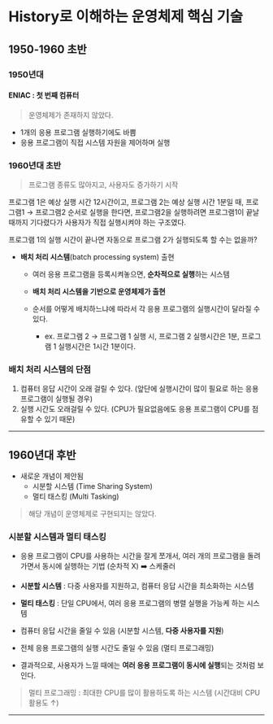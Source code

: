 # History로 이해하는 운영체제 핵심 기술

## 1950-1960 초반

### 1950년대

#### ENIAC : 첫 번째 컴퓨터

> 운영체제가 존재하지 않았다.

* 1개의 응용 프로그램 실행하기에도 바쁨
* 응용 프로그램이 직접 시스템 자원을 제어하며 실행



### 1960년대 초반

> 프로그램 종류도 많아지고, 사용자도 증가하기 시작

프로그램 1은 예상 실행 시간 12시간이고, 프로그램 2는 예상 실행 시간 1분일 때, 프로그램1 → 프로그램2 순서로 실행을 한다면, 프로그램2을 실행하려면 프로그램1이 끝날 때까지 기다렸다가 사용자가 직접 실행시켜야 하는 구조였다.

프로그램 1의 실행 시간이 끝나면 자동으로 프로그램 2가 실행되도록 할 수는 없을까?



* **배치 처리 시스템**(batch processing system) 출현

  * 여러 응용 프로그램을 등록시켜놓으면, **순차적으로 실행**하는 시스템

  * **배치 처리 시스템을 기반으로 운영체제가 출현**

  * 순서를 어떻게 배치하느냐에 따라서 각 응용 프로그램의 실행시간이 달라질 수 있다.

    * ex. 프로그램 2 → 프로그램 1 실행 시, 프로그램 2 실행시간은 1분, 프로그램 1 실행시간은 1시간 1분이다.

      

### 배치 처리 시스템의 단점

1. 컴퓨터 응답 시간이 오래 걸릴 수 있다. (앞단에 실행시간이 많이 필요로 하는 응용 프로그램이 실행될 경우)
2. 실행 시간도 오래걸릴 수 있다. (CPU가 필요없음에도 응용 프로그램이 CPU를 점유할 수 있기 때문)



---

## 1960년대 후반

* 새로운 개념이 제안됨
  * 시분할 시스템 (Time Sharing System)
  * 멀티 태스킹 (Multi Tasking)

> 해당 개념이 운영체제로 구현되지는 않았다.



### 시분할 시스템과 멀티 태스킹

* 응용 프로그램이 CPU를 사용하는 시간을 잘게 쪼개서, 여러 개의 프로그램을 돌려가면서 동시에 실행하는 기법 (순차적 X) ➡️ 스케줄러

* **시분할 시스템** : 다중 사용자를 지원하고, 컴퓨터 응답 시간을 최소화하는 시스템

* **멀티 태스킹** : 단일 CPU에서, 여러 응용 프로그램의 병렬 실행을 가능케 하는 시스템

* 컴퓨터 응답 시간을 줄일 수 있음 (시분할 시스템, **다중 사용자를 지원**)

* 전체 응용 프로그램의 실행 시간도 줄일 수 있음 (멀티 프로그래밍)

* 결과적으로, 사용자가 느낄 때에는 **여러 응용 프로그램이 동시에 실행**되는 것처럼 보인다.

  

> 멀티 프로그래밍 : 최대한 CPU를 많이 활용하도록 하는 시스템 (시간대비 CPU 활용도 ↑)





---

